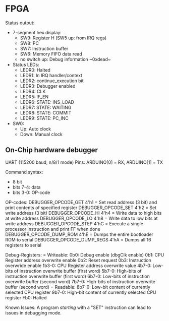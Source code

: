 FPGA
====

Status output:
- 7-segment hex display:
    - SW9: Register H (SW5 up: from IRQ regs)
    - SW8: PC
    - SW7: Instruction buffer
    - SW6: Memory FIFO data read
    - no switch up: Debug information ~0xdead~
- Status LEDs:
    - LEDR0: Halted
    - LEDR1: In IRQ handler/context
    - LEDR2: continue_execution bit
    - LEDR3: Debugger enabled
    - LEDR4: CLK
    - LEDR5: IF_EN
    - LEDR6: STATE: INS_LOAD
    - LEDR7: STATE: WAITING
    - LEDR8: STATE: COMMIT
    - LEDR9: STATE: PC_INC
- SW0:
    - Up: Auto clock
    - Down: Manual clock


On-Chip hardware debugger
-------------------------

UART (115200 baud, n/8/1 mode)
Pins: ARDUINO[0] = RX, ARDUINO[1] = TX

Command syntax:
 - 8 bit
 - bits 7-4: data
 - bits 3-0: OP-code

OP-codes:
 DEBUGGER_OPCODE_GET 4'h1       = Set read address (3 bit) and print contents of specified register
 DEBUGGER_OPCODE_SET 4'h2       = Set write address (3 bit)
 DEBUGGER_OPCODE_HI 4'h4        = Write data to high bits at write address
 DEBUGGER_OPCODE_LO 4'h8        = Write data to low bits at write address
 DEBUGGER_OPCODE_STEP 4'hC      = Execute a single processor instruction and print FF when done
 DEBUGGER_OPCODE_DUMP_ROM 4'hE  = Dumps the entire bootloader ROM to serial
 DEBUGGER_OPCODE_DUMP_REGS 4'hA = Dumps all 16 registers to serial

Debug-Registers:
= Writeable:
0b0: Debug enable (dbgClk enable)
0b1: CPU Register address overwrite enable
0b2: Reset request
0b3: Instruction overwride enable
1b3-0: CPU Register address overwrite value
4b7-0: Low-bits of instruction overwrite buffer (first word)
5b7-0: High-bits of instruction overwrite buffer (first word)
6b7-0: Low-bits of instruction overwrite buffer (second word)
7b7-0: High-bits of instruction overwrite buffer (second word)
= Readable:
8b7-0: Low-bit content of currently selected CPU register
9b7-0: High-bit content of currently selected CPU register
Fb0: Halted


Known Issues: A program *starting* with a "SET" instruction can lead to issues in debugging mode.

